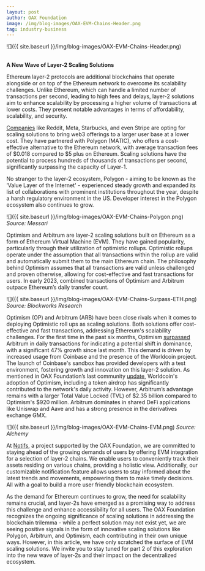 ```yaml
---
layout: post
author: OAX Foundation
image: /img/blog-images/OAX-EVM-Chains-Header.png
tag: industry-business
---
```


![]({{ site.baseurl }}/img/blog-images/OAX-EVM-Chains-Header.png)

<br><b>A New Wave of Layer-2 Scaling Solutions</b>

Ethereum layer-2 protocols are additional blockchains that operate alongside or on top of the Ethereum network to overcome its scalability challenges. Unlike Ethereum, which can handle a limited number of transactions per second, leading to high fees and delays, layer-2 solutions aim to enhance scalability by processing a higher volume of transactions at lower costs. They present notable advantages in terms of affordability, scalability, and security.

<a href="https://www.blockchain-council.org/blockchain/polygon-technology-top-10-partnerships-depicting-the-rise-of-layer-2-ethereum-scaling-solution/#:~:text=Polygon%20has%20become%20one%20of,than%20ten%20top%2Dtier%20brands.">Companies</a> like Reddit, Meta, Starbucks, and even Stripe are opting for scaling solutions to bring web3 offerings to a larger user base at a lower cost. They have partnered with Polygon (MATIC), who offers a cost-effective alternative to the Ethereum network, with average transaction fees of $0.018 compared to $5 plus on Ethereum. Scaling solutions have the potential to process hundreds of thousands of transactions per second, significantly surpassing the capacity of Layer-1.

No stranger to the layer-2 ecosystem, Polygon - aiming to be known as the ‘Value Layer of the Internet' - experienced steady growth and expanded its list of collaborations with prominent institutions throughout the year, despite a harsh regulatory environment in the US. Developer interest in the Polygon ecosystem also continues to grow. 

![]({{ site.baseurl }}/img/blog-images/OAX-EVM-Chains-Polygon.png)
<i>Source: Messari</i>

Optimism and Arbitrum are layer-2 scaling solutions built on Ethereum as a form of Ethereum Virtual Machine (EVM). They have gained popularity, particularly through their utilization of optimistic rollups. Optimistic rollups operate under the assumption that all transactions within the rollup are valid and automatically submit them to the main Ethereum chain. The philosophy behind Optimism assumes that all transactions are valid unless challenged and proven otherwise, allowing for cost-effective and fast transactions for users.  In early 2023, combined transactions of Optimism and Arbitrum outpace Ethereum’s daily transfer count. 

![]({{ site.baseurl }}/img/blog-images/OAX-EVM-Chains-Surpass-ETH.png)
<i>Source: Blockworks Research</i>

Optimism (OP) and Arbitrum (ARB) have been close rivals when it comes to deploying Optimistic roll ups as scaling solutions. Both solutions offer cost-effective and fast transactions, addressing Ethereum's scalability challenges. For the first time in the past six months, Optimism <a href="https://cointelegraph.com/news/optimism-transactions-surpass-arbitrum-but-what-s-behind-the-uptick-in-users">surpassed</a> Arbitrum in daily transactions for indicating a potential shift in dominance, with a significant 47% growth since last month. This demand is driven by increased usage from Coinbase and the presence of the Worldcoin project. The launch of Coinbase's sandbox has provided developers with a test environment, fostering growth and innovation on this layer-2 solution. As mentioned in OAX Foundation’s last community <a href="https://www.oax.org/2023/07/31/July-2023-Community-Updates.html">update</a>, Worldcoin's adoption of Optimism, including a token airdrop has significantly contributed to the network's daily activity. However, Arbitrum’s advantage remains with a larger Total Value Locked (TVL) of $2.35 billion compared to Optimism's $920 million. Arbitrum dominates in shared DeFi applications like Uniswap and Aave and has a strong presence in the derivatives exchange GMX.

![]({{ site.baseurl }}/img/blog-images/OAX-EVM-Chains-EVM.png)
<i>Source: Alchemy</i>

At <a href="https://www.notifs.co">Notifs</a>, a project supported by the OAX Foundation, we are committed to staying ahead of the growing demands of users by offering EVM integration for a selection of layer-2 chains. We enable users to conveniently track their assets residing on various chains, providing a holistic view. Additionally, our customizable notification feature allows users to stay informed about the latest trends and movements, empowering them to make timely decisions. All with a goal to build a more user friendly blockchain ecosystem. 

As the demand for Ethereum continues to grow, the need for scalability remains crucial, and layer-2s have emerged as a promising way to address this challenge and enhance accessibility for all users. The OAX Foundation recognizes the ongoing significance of scaling solutions in addressing the blockchain trilemma - while a perfect solution may not exist yet, we are seeing positive signals in the form of innovative scaling solutions like Polygon, Arbitrum, and Optimism, each contributing in their own unique ways. However, in this article, we have only scratched the surface of EVM scaling solutions. We invite you to stay tuned for part 2 of this exploration into the new wave of layer-2s and their impact on the decentralized ecosystem.

